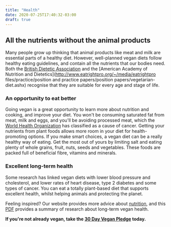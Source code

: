 ```yaml
---
title: "Health"
date: 2020-07-25T17:40:32-03:00
draft: true
---
```

## All the nutrients without the animal products 

Many people grow up thinking that animal products like meat and milk are essential parts of a healthy diet. However, well-planned vegan diets follow healthy eating guidelines, and contain all the nutrients that our bodies need. Both the [British Dietetic Association](https://www.vegansociety.com/society/whos-involved/partners/british-dietetic-association) and the [American Academy of Nutrition and Dietetics](http://www.eatrightpro.org/~/media/eatrightpro files/practice/position and practice papers/position papers/vegetarian-diet.ashx) recognise that they are suitable for every age and stage of life.

### An opportunity to eat better 

Going vegan is a great opportunity to learn more about nutrition and cooking, and improve your diet. You won't be consuming saturated fat from meat, milk and eggs, and you'll be avoiding processed meat, which the [World Health Organization](http://www.who.int/features/qa/cancer-red-meat/en/) has classified as a cause of cancer. Getting your nutrients from plant foods allows more room in your diet for health-promoting options. If you make smart choices, a vegan diet can be a really healthy way of eating. Get the most out of yours by limiting salt and eating plenty of whole grains, fruit, nuts, seeds and vegetables. These foods are packed full of beneficial fibre, vitamins and minerals.

### Excellent long-term health 

Some research has linked vegan diets with lower blood pressure and cholesterol, and lower rates of heart disease, type 2 diabetes and some types of cancer. You can eat a totally plant-based diet that supports excellent health, whilst helping animals and protecting the planet.

Feeling inspired? Our website provides more advice about [nutrition](https://www.vegansociety.com/resources/nutrition-and-health), and this [PDF](https://www.vegansociety.com/resources/downloads/vegan-health) provides a summary of research about long-term vegan health.

**If you're not already vegan, take the [30 Day Vegan Pledge](https://www.vegansociety.com/go-vegan/take-vegan-pledge) today.**